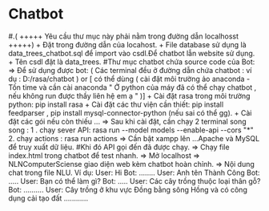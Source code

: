 # Chatbot
#.( +++++ Yêu cầu thư mục này phải nằm trong đường dẫn localhosst  +++++)
	+ Đặt trong đường dẫn của locahost.
	+ File database sử dụng là data_trees_chatbot.sql để import vào csdl.Để chatbot lẫn website sử dụng.
	+ Tên csdl đặt là data_trees.
#Thư mục chatbot chứa source code của Bot:
	=> Để sử dụng được bot: ( Các terminal đều ở đường dẫn chứa chatbot : ví dụ : D:/rasa/chatbot ) or [ có thể dùng ( cài đặt môi trường ảo anaconda - Tốn time và cần cài anaconda " Ở python của máy đã có thể chạy chatbot , nếu không run được thầy liên hệ em ạ " )]
	+ Cài đặt rasa trong môi trường python: pip install rasa
	+ Cài đặt các thư viện cần thiết: pip install feedparser , pip install mysql-connector-python (nếu sai có thể gg).
	+ Cài đặt các gói nếu còn thiếu ...
	 => Sau khi cài đặt, cần chạy 2 terminal song song : 
   1 . chạy sever API: rasa run --model models --enable-api --cors "*"
	 2. chạy actions : rasa run actions 
	=> Cần bật xampp lên ...Apache và MySQL để truy xuất dữ liệu.
#Khi đó API gọi đến đã được chạy. => Chạy file index.html trong chatbot để test nhanh.
					=> Mở localhost => NLNComputerSciense giao diện web kèm chatbot hoàn chỉnh.
						=> Nội dung chat trong file NLU. 
					Ví dụ: User: Hi
						Bot: ........
						User: Anh tên Thành Công
						Bot: .....
						User: Bạn có thể làm gì?
						Bot: .....
						User: Các cây trồng thuộc loại thân gỗ?
						Bot: ..........
						User: Cây trồng ở khu vực Đồng bằng sông Hồng và có công dụng cải tạo đất
						............
